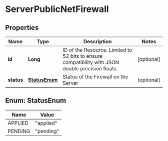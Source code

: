 

# ServerPublicNetFirewall


## Properties

| Name | Type | Description | Notes |
|------------ | ------------- | ------------- | -------------|
|**id** | **Long** | ID of the Resource. Limited to 52 bits to ensure compatibility with JSON double precision floats.  |  [optional] |
|**status** | [**StatusEnum**](#StatusEnum) | Status of the Firewall on the Server |  [optional] |



## Enum: StatusEnum

| Name | Value |
|---- | -----|
| APPLIED | &quot;applied&quot; |
| PENDING | &quot;pending&quot; |



